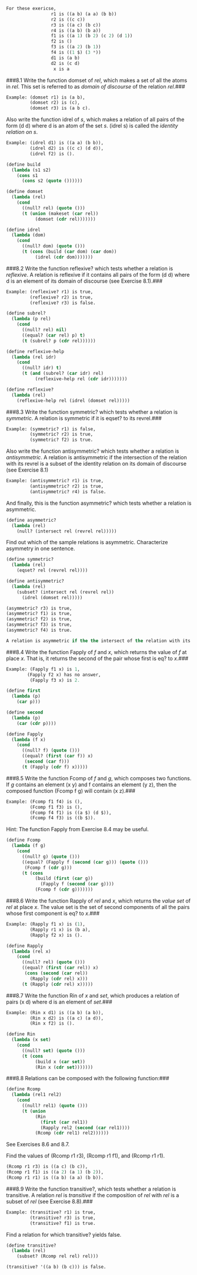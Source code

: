 ```lisp
For these exericse,
                 r1 is ((a b) (a a) (b b))
                 r2 is ((c c))
                 r3 is ((a c) (b c))
                 r4 is ((a b) (b a))
                 f1 is ((a 1) (b 2) (c 2) (d 1))
                 f2 is ()
                 f3 is ((a 2) (b 1))
                 f4 is ((1 $) (3 *))
                 d1 is (a b)
                 d2 is (c d)
                  x is a
```

###8.1 Write the function domset of *rel*, which makes a set of all the atoms in *rel*. This set is referred to as *domain of discourse* of the relation *rel*.###
```lisp
Example: (domset r1) is (a b),
         (domset r2) is (c),
         (domset r3) is (a b c).
```
Also write the function idrel of *s*, which makes a relation of all pairs of the form (d d) where
d is an atom of the set *s*. (idrel s) is called the *identity relation on s*.
```lisp
Example: (idrel d1) is ((a a) (b b)),
         (idrel d2) is ((c c) (d d)),
         (idrel f2) is ().
```
```lisp
(define build
  (lambda (s1 s2)
    (cons s1
      (cons s2 (quote ())))))

(define domset
  (lambda (rel)
    (cond
      ((null? rel) (quote ()))
      (t (union (makeset (car rel))
           (domset (cdr rel)))))))

(define idrel
  (lambda (dom)
    (cond
      ((null? dom) (quote ()))
      (t (cons (build (car dom) (car dom))
           (idrel (cdr dom)))))))
```

###8.2 Write the function reflexive? which tests whether a relation is *reflexive*. A relation is reflexive if it contains all pairs of the form (d d) where d is an element of its domain of discourse (see Exercise 8.1).###
```lisp
Example: (reflexive? r1) is true,
         (reflexive? r2) is true,
         (reflexive? r3) is false.
```
```lisp
(define subrel?
  (lambda (p rel)
    (cond
      ((null? rel) nil)
      ((equal? (car rel) p) t)
      (t (subrel? p (cdr rel))))))

(define reflexive-help
  (lambda (rel idr)
    (cond
      ((null? idr) t)
      (t (and (subrel? (car idr) rel)
           (reflexive-help rel (cdr idr)))))))

(define reflexive?
  (lambda (rel)
    (reflexive-help rel (idrel (domset rel)))))
```

###8.3 Write the function symmetric? which tests whether a relation is *symmetric*. A relation is symmetric if it is eqset? to its revrel.###
```lisp
Example: (symmetric? r1) is false,
         (symmetric? r2) is true,
         (symmetric? f2) is true.
```
Also write the function antisymmetric? which tests whether a relation is *antisymmetric*. A relation is antisymmetric if the intersection of the relation
with its revrel is a subset of the identity relation on its domain of discourse (see Exercise 8.1)
```lisp
Example: (antisymmetric? r1) is true,
         (antisymmetric? r2) is true,
         (antisymmetric? r4) is false.
```
And finally, this is the function asymmetric? which tests whether a relation is asymmetric.
```lisp
(define asymmetric?
  (lambda (rel)
    (null? (intersect rel (revrel rel)))))
```
Find out which of the sample relations is asymmetric. Characterize asymmetry in one sentence.

```lisp
(define symmetric?
  (lambda (rel)
    (eqset? rel (revrel rel))))

(define antisymmetric?
  (lambda (rel)
    (subset? (intersect rel (revrel rel))
      (idrel (domset rel)))))

(asymmetric? r3) is true,
(asymmetric? f1) is true,
(asymmetric? f2) is true,
(asymmetric? f3) is true,
(asymmetric? f4) is true.

A relation is asymmetric if the the intersect of the relation with its revrel is null.
```

###8.4 Write the function Fapply of *f* and *x*, which returns the value of *f* at place *x*. That is, it returns the second of the pair whose first is eq? to *x*.###
```lisp
Example: (Fapply f1 x) is 1,
        (Fapply f2 x) has no answer,
         (Fapply f3 x) is 2.
```
```lisp
(define first
  (lambda (p)
    (car p)))

(define second
  (lambda (p)
    (car (cdr p))))

(define Fapply
  (lambda (f x)
    (cond
      ((null? f) (quote ()))
      ((equal? (first (car f)) x)
       (second (car f)))
      (t (Fapply (cdr f) x)))))
```

###8.5 Write the function Fcomp of *f* and *g*, which composes two functions. If *g* contains an element (x y) and f contains an element (y z), then the composed function (Fcomp f g) will contain (x z).###
```lisp
Example: (Fcomp f1 f4) is (),
         (Fcomp f1 f3) is (),
         (Fcomp f4 f1) is ((a $) (d $)),
         (Fcomp f4 f3) is ((b $)).
```
Hint: The function Fapply from Exercise 8.4 may be useful.

```lisp
(define Fcomp
  (lambda (f g)
    (cond
      ((null? g) (quote ()))
      ((equal? (Fapply f (second (car g))) (quote ()))
       (Fcomp f (cdr g)))
      (t (cons
           (build (first (car g))
             (Fapply f (second (car g))))
           (Fcomp f (cdr g)))))))
```

###8.6 Write the function Rapply of *rel* and *x*, which returns the *value set* of *rel* at place *x*. The value set is the set of second components of all the pairs whose first component is eq? to *x*.###
```lisp
Example: (Rapply f1 x) is (1),
         (Rapply r1 x) is (b a),
         (Rapply f2 x) is ().
```
```lisp
(define Rapply
  (lambda (rel x)
    (cond
      ((null? rel) (quote ()))
      ((equal? (first (car rel)) x)
       (cons (second (car rel))
         (Rapply (cdr rel) x)))
      (t (Rapply (cdr rel) x)))))
```

###8.7 Write the function Rin of *x* and *set*, which produces a relation of pairs (x d) where d is an element of *set*.###
```lisp
Example: (Rin x d1) is ((a b) (a b)),
         (Rin x d2) is ((a c) (a d)),
         (Rin x f2) is ().
```
```lisp
(define Rin
  (lambda (x set)
    (cond
      ((null? set) (quote ()))
      (t (cons
           (build x (car set))
           (Rin x (cdr set)))))))
```

###8.8 Relations can be composed with the following function:###
```lisp
(define Rcomp
  (lambda (rel1 rel2)
    (cond
      ((null? rel1) (quote ()))
      (t (union
           (Rin
             (first (car rel1))
             (Rapply rel2 (second (car rel1))))
           (Rcomp (cdr rel1) rel2))))))
```
See Exercises 8.6 and 8.7.

Find the values of (Rcomp r1 r3), (Rcomp r1 f1), and (Rcomp r1 r1).

```lisp
(Rcomp r1 r3) is ((a c) (b c)),
(Rcomp r1 f1) is ((a 2) (a 1) (b 2)),
(Rcomp r1 r1) is ((a b) (a a) (b b)).
```

###8.9 Write the function transitive?, which tests whether a relation is transitive. A relation *rel* is *transitive* if the composition of *rel* with *rel* is a subset of *rel* (see Exercise 8.8).###
```lisp
Example: (transitive? r1) is true,
         (transitive? r3) is true,
         (transitive? f1) is true.
```
Find a relation for which transitive? yields false.
```lisp
(define transitive?
  (lambda (rel)
    (subset? (Rcomp rel rel) rel)))

(transitive? '((a b) (b c))) is false.
```
